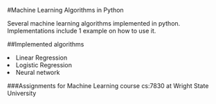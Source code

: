 #Machine Learning Algorithms in Python

Several machine learning algorithms implemented in python. 
Implementations include 1 example on how to use it.

##Implemented algorithms
<li>
Linear Regression	
</li>
<li>
Logistic Regression	
</li>
<li>
Neural network
</li>

###Assignments for Machine Learning course cs:7830 at Wright State University